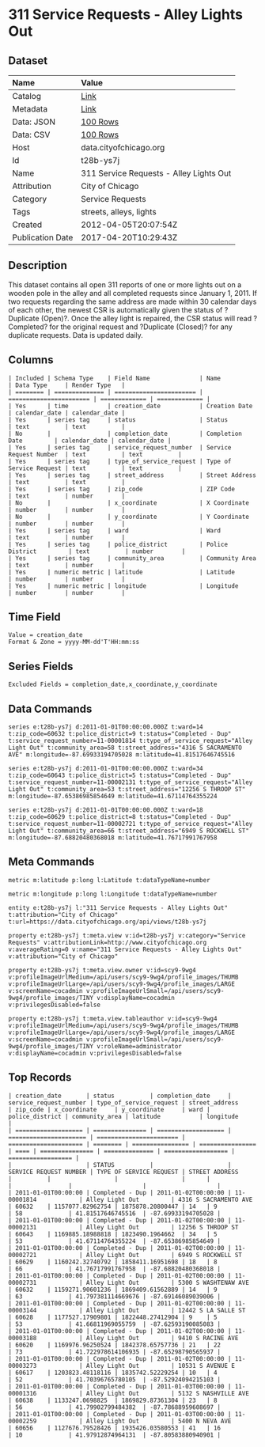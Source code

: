 # 311 Service Requests - Alley Lights Out

## Dataset

| Name | Value |
| :--- | :---- |
| Catalog | [Link](https://catalog.data.gov/dataset/311-service-requests-alley-lights-out-f7c04) |
| Metadata | [Link](https://data.cityofchicago.org/api/views/t28b-ys7j) |
| Data: JSON | [100 Rows](https://data.cityofchicago.org/api/views/t28b-ys7j/rows.json?max_rows=100) |
| Data: CSV | [100 Rows](https://data.cityofchicago.org/api/views/t28b-ys7j/rows.csv?max_rows=100) |
| Host | data.cityofchicago.org |
| Id | t28b-ys7j |
| Name | 311 Service Requests - Alley Lights Out |
| Attribution | City of Chicago |
| Category | Service Requests |
| Tags | streets, alleys, lights |
| Created | 2012-04-05T20:07:54Z |
| Publication Date | 2017-04-20T10:29:43Z |

## Description

This dataset contains all open 311 reports of one or more lights out on a wooden pole in the alley and all completed requests since January 1, 2011.  If two requests regarding the same address are made within 30 calendar days of each other, the newest CSR is automatically given the status of ?Duplicate (Open)?.   Once the alley light is repaired, the CSR status will read ?Completed? for the original request and ?Duplicate (Closed)? for any duplicate requests. Data is updated daily.

## Columns

```ls
| Included | Schema Type    | Field Name              | Name                    | Data Type     | Render Type   |
| ======== | ============== | ======================= | ======================= | ============= | ============= |
| Yes      | time           | creation_date           | Creation Date           | calendar_date | calendar_date |
| Yes      | series tag     | status                  | Status                  | text          | text          |
| No       |                | completion_date         | Completion Date         | calendar_date | calendar_date |
| Yes      | series tag     | service_request_number  | Service Request Number  | text          | text          |
| Yes      | series tag     | type_of_service_request | Type of Service Request | text          | text          |
| Yes      | series tag     | street_address          | Street Address          | text          | text          |
| Yes      | series tag     | zip_code                | ZIP Code                | text          | number        |
| No       |                | x_coordinate            | X Coordinate            | number        | number        |
| No       |                | y_coordinate            | Y Coordinate            | number        | number        |
| Yes      | series tag     | ward                    | Ward                    | text          | number        |
| Yes      | series tag     | police_district         | Police District         | text          | number        |
| Yes      | series tag     | community_area          | Community Area          | text          | number        |
| Yes      | numeric metric | latitude                | Latitude                | number        | number        |
| Yes      | numeric metric | longitude               | Longitude               | number        | number        |
```

## Time Field

```ls
Value = creation_date
Format & Zone = yyyy-MM-dd'T'HH:mm:ss
```

## Series Fields

```ls
Excluded Fields = completion_date,x_coordinate,y_coordinate
```

## Data Commands

```ls
series e:t28b-ys7j d:2011-01-01T00:00:00.000Z t:ward=14 t:zip_code=60632 t:police_district=9 t:status="Completed - Dup" t:service_request_number=11-00001814 t:type_of_service_request="Alley Light Out" t:community_area=58 t:street_address="4316 S SACRAMENTO AVE" m:longitude=-87.69933194705028 m:latitude=41.81517646745516

series e:t28b-ys7j d:2011-01-01T00:00:00.000Z t:ward=34 t:zip_code=60643 t:police_district=5 t:status="Completed - Dup" t:service_request_number=11-00002131 t:type_of_service_request="Alley Light Out" t:community_area=53 t:street_address="12256 S THROOP ST" m:longitude=-87.65386985854649 m:latitude=41.67114764355224

series e:t28b-ys7j d:2011-01-01T00:00:00.000Z t:ward=18 t:zip_code=60629 t:police_district=8 t:status="Completed - Dup" t:service_request_number=11-00002721 t:type_of_service_request="Alley Light Out" t:community_area=66 t:street_address="6949 S ROCKWELL ST" m:longitude=-87.68820480368018 m:latitude=41.76717991767958
```

## Meta Commands

```ls
metric m:latitude p:long l:Latitude t:dataTypeName=number

metric m:longitude p:long l:Longitude t:dataTypeName=number

entity e:t28b-ys7j l:"311 Service Requests - Alley Lights Out" t:attribution="City of Chicago" t:url=https://data.cityofchicago.org/api/views/t28b-ys7j

property e:t28b-ys7j t:meta.view v:id=t28b-ys7j v:category="Service Requests" v:attributionLink=http://www.cityofchicago.org v:averageRating=0 v:name="311 Service Requests - Alley Lights Out" v:attribution="City of Chicago"

property e:t28b-ys7j t:meta.view.owner v:id=scy9-9wg4 v:profileImageUrlMedium=/api/users/scy9-9wg4/profile_images/THUMB v:profileImageUrlLarge=/api/users/scy9-9wg4/profile_images/LARGE v:screenName=cocadmin v:profileImageUrlSmall=/api/users/scy9-9wg4/profile_images/TINY v:displayName=cocadmin v:privilegesDisabled=false

property e:t28b-ys7j t:meta.view.tableauthor v:id=scy9-9wg4 v:profileImageUrlMedium=/api/users/scy9-9wg4/profile_images/THUMB v:profileImageUrlLarge=/api/users/scy9-9wg4/profile_images/LARGE v:screenName=cocadmin v:profileImageUrlSmall=/api/users/scy9-9wg4/profile_images/TINY v:roleName=administrator v:displayName=cocadmin v:privilegesDisabled=false
```

## Top Records

```ls
| creation_date       | status          | completion_date     | service_request_number | type_of_service_request | street_address        | zip_code | x_coordinate     | y_coordinate     | ward | police_district | community_area | latitude           | longitude          | 
| =================== | =============== | =================== | ====================== | ======================= | ===================== | ======== | ================ | ================ | ==== | =============== | ============== | ================== | ================== | 
|                     | STATUS          |                     | SERVICE REQUEST NUMBER | TYPE OF SERVICE REQUEST | STREET ADDRESS        |          |                  |                  |      |                 |                |                    |                    | 
| 2011-01-01T00:00:00 | Completed - Dup | 2011-01-02T00:00:00 | 11-00001814            | Alley Light Out         | 4316 S SACRAMENTO AVE | 60632    | 1157077.82962754 | 1875878.20800447 | 14   | 9               | 58             | 41.81517646745516  | -87.69933194705028 | 
| 2011-01-01T00:00:00 | Completed - Dup | 2011-01-02T00:00:00 | 11-00002131            | Alley Light Out         | 12256 S THROOP ST     | 60643    | 1169885.18988818 | 1823490.1964662  | 34   | 5               | 53             | 41.67114764355224  | -87.65386985854649 | 
| 2011-01-01T00:00:00 | Completed - Dup | 2011-01-02T00:00:00 | 11-00002721            | Alley Light Out         | 6949 S ROCKWELL ST    | 60629    | 1160242.32740792 | 1858411.16951698 | 18   | 8               | 66             | 41.76717991767958  | -87.68820480368018 | 
| 2011-01-01T00:00:00 | Completed - Dup | 2011-01-02T00:00:00 | 11-00002731            | Alley Light Out         | 5300 S WASHTENAW AVE  | 60632    | 1159271.90601236 | 1869409.61562889 | 14   | 9               | 63             | 41.797381114669676 | -87.69146089039006 | 
| 2011-01-01T00:00:00 | Completed - Dup | 2011-01-02T00:00:00 | 11-00003144            | Alley Light Out         | 12442 S LA SALLE ST   | 60628    | 1177527.17909801 | 1822448.27412904 | 9    | 5               | 53             | 41.66811969055759  | -87.62593190085083 | 
| 2011-01-01T00:00:00 | Completed - Dup | 2011-01-02T00:00:00 | 11-00003188            | Alley Light Out         | 9410 S RACINE AVE     | 60620    | 1169976.96250524 | 1842378.65757736 | 21   | 22              | 73             | 41.722978614106935 | -87.65298790565937 | 
| 2011-01-01T00:00:00 | Completed - Dup | 2011-01-02T00:00:00 | 11-00003273            | Alley Light Out         | 10531 S AVENUE E      | 60617    | 1203823.48118116 | 1835742.52229254 | 10   | 4               | 52             | 41.70396765780105  | -87.52924094215103 | 
| 2011-01-01T00:00:00 | Completed - Dup | 2011-01-03T00:00:00 | 11-00001316            | Alley Light Out         | 5132 S NASHVILLE AVE  | 60638    | 1133247.0698825  | 1869829.87361304 | 23   | 8               | 56             | 41.79902799484382  | -87.78688959608697 | 
| 2011-01-01T00:00:00 | Completed - Dup | 2011-01-03T00:00:00 | 11-00002259            | Alley Light Out         | 5400 N NEVA AVE       | 60656    | 1127676.79528426 | 1935426.03580553 | 41   | 16              | 10             | 41.97912874964131  | -87.80583880940901 | 
```